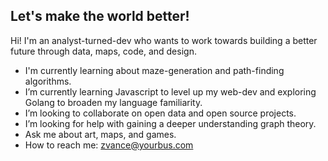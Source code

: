 ## Let's make the world better!

Hi! I'm an analyst-turned-dev who wants to work towards building a better future through data, maps, code, and design.

- I'm currently learning about maze-generation and path-finding algorithms.
- I’m currently learning Javascript to level up my web-dev and exploring Golang to broaden my language familiarity.
- I’m looking to collaborate on open data and open source projects.
- I’m looking for help with gaining a deeper understanding graph theory.
- Ask me about art, maps, and games.
- How to reach me: zvance@yourbus.com
